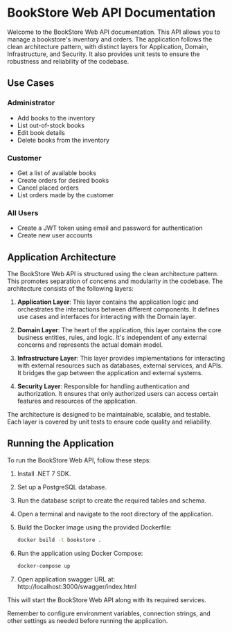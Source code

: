 # BookStore Web API Documentation

Welcome to the BookStore Web API documentation. This API allows you to manage a bookstore's inventory and orders. The application follows the clean architecture pattern, with distinct layers for Application, Domain, Infrastructure, and Security. It also provides unit tests to ensure the robustness and reliability of the codebase.

## Use Cases

### Administrator

- Add books to the inventory
- List out-of-stock books
- Edit book details
- Delete books from the inventory

### Customer

- Get a list of available books
- Create orders for desired books
- Cancel placed orders
- List orders made by the customer

### All Users

- Create a JWT token using email and password for authentication
- Create new user accounts

## Application Architecture

The BookStore Web API is structured using the clean architecture pattern. This promotes separation of concerns and modularity in the codebase. The architecture consists of the following layers:

1. **Application Layer**: This layer contains the application logic and orchestrates the interactions between different components. It defines use cases and interfaces for interacting with the Domain layer.

2. **Domain Layer**: The heart of the application, this layer contains the core business entities, rules, and logic. It's independent of any external concerns and represents the actual domain model.

3. **Infrastructure Layer**: This layer provides implementations for interacting with external resources such as databases, external services, and APIs. It bridges the gap between the application and external systems.

4. **Security Layer**: Responsible for handling authentication and authorization. It ensures that only authorized users can access certain features and resources of the application.

The architecture is designed to be maintainable, scalable, and testable. Each layer is covered by unit tests to ensure code quality and reliability.

## Running the Application

To run the BookStore Web API, follow these steps:

1. Install .NET 7 SDK.

2. Set up a PostgreSQL database.

3. Run the database script to create the required tables and schema.

4. Open a terminal and navigate to the root directory of the application.

5. Build the Docker image using the provided Dockerfile:

   ```bash
   docker build -t bookstore .
   ```

6. Run the application using Docker Compose:

   ```bash
   docker-compose up
   ```

6. Open application swagger URL at:
   http://localhost:3000/swagger/index.html


This will start the BookStore Web API along with its required services.

Remember to configure environment variables, connection strings, and other settings as needed before running the application.
